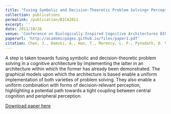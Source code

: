 ```yaml
---
title: "Fusing Symbolic and Decision-Theoretic Problem Solving+ Perception in a Graphical Cognitive Architecture."
collection: publications
permalink: /publication/BICA2011
excerpt: ''
date: 2011/10/26
venue: 'Conference on Biologically Inspired Cognitive Architectures BICA'
paperurl: 'http://academicpages.github.io/files/paper1.pdf'
citation: Chen, J., Demski, A., Han, T., Morency, L. P., Pynadath, D. V., Rafidi, N., & Rosenbloom, P. S. (2011, October). Fusing Symbolic and Decision-Theoretic Problem Solving+ Perception in a Graphical Cognitive Architecture. <i>In BICA </i>(pp. 64-72).'
---
```

A step is taken towards fusing symbolic and decision-theoretic problem solving in a cognitive architecture by implementing the latter in an architecture within which the former has already been demonstrated. The graphical models upon which the architecture is based enable a uniform implementation of both varieties of problem solving. They also enable a uniform combination with forms of decision-relevant perception, highlighting a potential path towards a tight coupling between central cognition and peripheral perception.

[Download paper here](http://academicpages.github.io/files/paper1.pdf)
